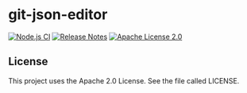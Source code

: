 # git-json-editor

[![Node.js CI](https://github.com/lhns/git-json-editor/actions/workflows/build.yml/badge.svg)](https://github.com/lhns/git-json-editor/actions/workflows/build.yml)
[![Release Notes](https://img.shields.io/github/release/lhns/git-json-editor.svg?maxAge=3600)](https://github.com/lhns/git-json-editor/releases/latest)
[![Apache License 2.0](https://img.shields.io/github/license/lhns/git-json-editor.svg?maxAge=3600)](https://www.apache.org/licenses/LICENSE-2.0)

## License

This project uses the Apache 2.0 License. See the file called LICENSE.
